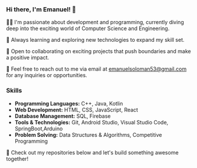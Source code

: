### Hi there, I'm Emanuel! 👋

👨‍💻 I'm passionate about development and programming, currently diving deep into the exciting world of Computer Science and Engineering.

🌱 Always learning and exploring new technologies to expand my skill set.

💼 Open to collaborating on exciting projects that push boundaries and make a positive impact.

📧 Feel free to reach out to me via email at emanuelsoloman53@gmail.com for any inquiries or opportunities.

### Skills
- **Programming Languages:** C++, Java, Kotlin
- **Web Development:** HTML, CSS, JavaScript, React
- **Database Management:** SQL, Firebase
- **Tools & Technologies:** Git, Android Studio, Visual Studio Code, SpringBoot,Arduino
- **Problem Solving:** Data Structures & Algorithms, Competitive Programming

🔗 Check out my repositories below and let's build something awesome together!
